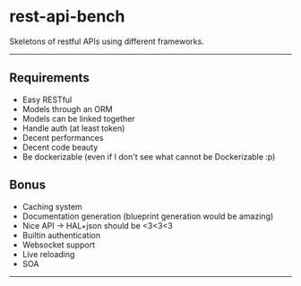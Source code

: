 rest-api-bench
==============

Skeletons of restful APIs using different frameworks.

---

Requirements
------------

- Easy RESTful
- Models through an ORM
- Models can be linked together
- Handle auth (at least token)
- Decent performances
- Decent code beauty
- Be dockerizable (even if I don't see what cannot be Dockerizable :p)

Bonus
-----

- Caching system
- Documentation generation (blueprint generation would be amazing)
- Nice API -> HAL+json should be <3<3<3
- Builtin authentication
- Websocket support
- Live reloading
- SOA

---

